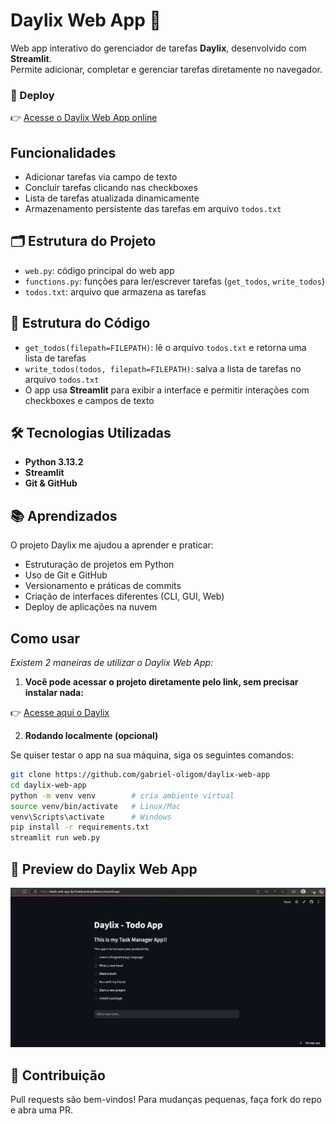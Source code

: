 # Daylix Web App 📝

Web app interativo do gerenciador de tarefas **Daylix**, desenvolvido com **Streamlit**.  
Permite adicionar, completar e gerenciar tarefas diretamente no navegador.

### 🚀 Deploy
👉 [Acesse o Daylix Web App online](https://daylix-web-app-fjq7dudduzmievpal6wvsz.streamlit.app/)

## Funcionalidades

- Adicionar tarefas via campo de texto
- Concluir tarefas clicando nas checkboxes
- Lista de tarefas atualizada dinamicamente
- Armazenamento persistente das tarefas em arquivo `todos.txt`

## 🗂️ Estrutura do Projeto

- `web.py`: código principal do web app
- `functions.py`: funções para ler/escrever tarefas (`get_todos`, `write_todos`)
- `todos.txt`: arquivo que armazena as tarefas

## 🧱 Estrutura do Código

- `get_todos(filepath=FILEPATH)`: lê o arquivo `todos.txt` e retorna uma lista de tarefas  
- `write_todos(todos, filepath=FILEPATH)`: salva a lista de tarefas no arquivo `todos.txt`  
- O app usa **Streamlit** para exibir a interface e permitir interações com checkboxes e campos de texto

## 🛠️ Tecnologias Utilizadas
- **Python 3.13.2**
- **Streamlit**
- **Git & GitHub**

## 📚 Aprendizados
O projeto Daylix me ajudou a aprender e praticar:
- Estruturação de projetos em Python
- Uso de Git e GitHub
- Versionamento e práticas de commits
- Criação de interfaces diferentes (CLI, GUI, Web)
- Deploy de aplicações na nuvem

## Como usar
*Existem 2 maneiras de utilizar o Daylix Web App:*
1. **Você pode acessar o projeto diretamente pelo link, sem precisar instalar nada:**

👉 [Acesse aqui o Daylix](https://daylix-web-app-fjq7dudduzmievpal6wvsz.streamlit.app/)

2. **Rodando localmente (opcional)**

Se quiser testar o app na sua máquina, siga os seguintes comandos:

```bash
git clone https://github.com/gabriel-oligom/daylix-web-app
cd daylix-web-app
python -m venv venv        # cria ambiente virtual
source venv/bin/activate   # Linux/Mac
venv\Scripts\activate      # Windows
pip install -r requirements.txt
streamlit run web.py
```

## 📸 Preview do Daylix Web App
<img src="images/Daylix_Official_Screenshot.png" alt="Daylix Web App Preview" width="800"/>

## 🤝 Contribuição
Pull requests são bem-vindos! Para mudanças pequenas, faça fork do repo e abra uma PR.

